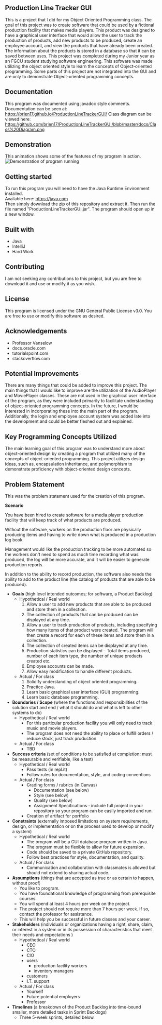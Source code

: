 ## Production Line Tracker GUI
This is a project that I did for my Object Oriented Programming class. The goal of this project was to create software 
that could be used by a fictional production facility that makes media players. This product was designed to have a 
graphical user interface that would allow the user to track the production of products, add new products to be produced,
create an employee account, and view the products that have already been created. The information about the products is
stored in a database so that it can be saved between uses. This project was completed during my Junior year as an FGCU 
student studying software engineering. This software was made utilizing the object oriented style to learn the concepts
of Object-oriented programming. Some parts of this project are not integrated into the GUI and are only to demonstrate 
Object-oriented programming concepts. 

## Documentation
This program was documented using javadoc style comments.
Documentation can be seen at: <br>
https://brien17.github.io/ProductionLineTrackerGUI/
Class diagram can be viewed here: <br>
https://github.com/brien17/ProductionLineTrackerGUI/blob/master/docs/Class%20Diagram.png

## Demonstration
This animation shows some of the features of my program in action. 
![Demonstration of program running](docs/ProductionLineTrackerGif.gif)

## Getting started
To run this program you will need to have the Java Runtime Environment installed.<br> Available here: https://java.com<br>
Then simply download the zip of this repository and extract it. Then run the file named "ProductionLineTrackerGUI.jar". 
The program should open up in a new window.

## Built with
* Java
* IntelliJ
* Hard Work

## Contributing 
I am not seeking any contributions to this project, but you are free to download it and use or modify it as you wish.

## License
This program is licensed under the GNU General Public License v3.0. You are free to use or modify this software as 
desired. 

## Acknowledgements
* Professor Vanselow
* docs.oracle.com
* tutorialspoint.com
* stackoverflow.com

## Potential Improvements
There are many things that could be added to improve this project. The main things that I would like to improve are the 
utilization of the AudioPlayer and MoviePlayer classes. These are not used in the graphical user interface of the 
program, as they were included primarily to facilitate understanding of object-oriented programming concepts. In the 
future, I would be interested in incorporating these into the main part of the program. Additionally, the login and employee 
account system was added late into the development and could be better fleshed out and explained.

## Key Programming Concepts Utilized
The main learning goal of this program was to understand more about object-oriented design by creating a program that 
utilized many of the concepts of object-oriented programming. This project utilizes design ideas, such as, encapsulation
inheritance, and polymorphism to demonstrate proficiency with object-oriented design concepts.

## Problem Statement
This was the problem statement used for the creation of this program.

**Scenario**

You have been hired to create software for a media player production facility that will keep track of what products are produced.

Without the software, workers on the production floor are physically producing items and having to write down what is produced in a production log book.

Management would like the production tracking to be more automated so the workers don't need to spend as much time recording what was produced, the log will be more accurate, and it will be easier to generate production reports.

In addition to the ability to record production, the software also needs the ability to add to the product line (the catalog of products that are able to be produced).

-   **Goals** (high level intended outcomes; for software, a Product Backlog)
    -   Hypothetical / Real world
        1.  Allow a user to add new products that are able to be produced and store them in a collection.
        2.  The collection of products that can be produced can be displayed at any time.
        3.  Allow a user to track production of products, including specifying how many items of that product were created. The program will then create a record for each of these items and store them in a collection.
        4.  The collection of created items can be displayed at any time.
        5.  Production statistics can be displayed – Total items produced, number of each item type, the number of unique products created etc.
        6.  Employee accounts can be made.
        7.  Allow easy modification to handle different products.
    -   Actual / For class
        1.  Solidify understanding of object oriented programming.
        2.  Practice Java.
        3.  Learn basic graphical user interface (GUI) programming.
        4.  Learn basic database programming.
-   **Boundaries / Scope** (where the functions and responsibilities of the solution start and end / what it should do and what is left to other systems to do)
    -   Hypothetical / Real world
        -   For this particular production facility you will only need to track music and movie players.
        -   The program does not need the ability to place or fulfill orders / reduce stock, just track production.
    -   Actual / For class
        -   TBD
-   **Success criteria** (set of conditions to be satisfied at completion; must be measurable and verifiable, like a test)
    -   Hypothetical / Real world
        -   Pass tests (in repl.it)
        -   Follow rules for documentation, style, and coding conventions
    -   Actual / For class
        -   Grading forms / rubrics (in Canvas)
            -   Documentation (see below)
            -   Style (see below)
            -   Quality (see below)
            -   Assignment Specifications - include full project in your repository so your program can be easily imported and run.
        -   Creation of artifact for portfolio
-   **Constraints** (externally imposed limitations on system requirements, design, or implementation or on the process used to develop or modify a system)
    -   Hypothetical / Real world
        -   The program will be a GUI database program written in Java.
        -   The program must be flexible to allow for future expansion.
        -   Code should be saved to a private GitHub repository.
        -   Follow best practices for style, documentation, and quality.
    -   Actual / For class
        -   Communication and collaboration with classmates is allowed but should not extend to sharing actual code.
-   **Assumptions** (things that are accepted as true or as certain to happen, without proof)
    -   You like to program.
    -   You have foundational knowledge of programming from prerequisite courses.
    -   You will spend at least 4 hours per week on the project.
    -   The project should not require more than 7 hours per week. If so, contact the professor for assistance.
    -   This will help you be successful in future classes and your career.
-   **Stakeholders** (individuals or organizations having a right, share, claim, or interest in a system or in its possession of characteristics that meet their needs and expectations )
    -   Hypothetical / Real world
        -   CEO
        -   CTO
        -   CIO
        -   users
            -   production facility workers
            -   inventory managers
        -   customers
        -   I.T. support
    -   Actual / For class
        -   Yourself
        -   Future potential employers
        -   Professor
-   **Timelines** (a breakdown of the Product Backlog into time-bound smaller, more detailed tasks in Sprint Backlogs)
    -   Three 5-week sprints, detailed below.

